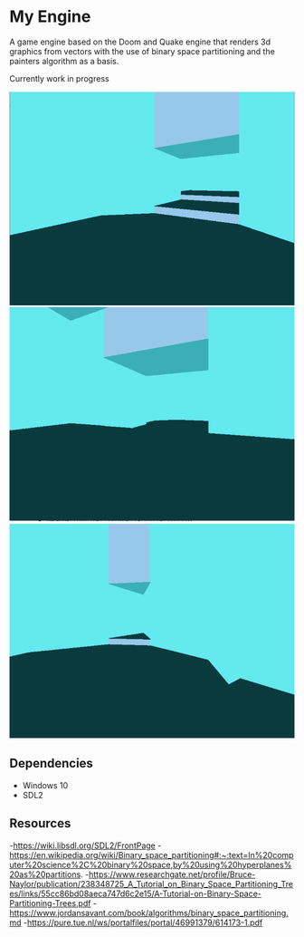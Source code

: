 # My Engine
A game engine based on the Doom and Quake engine that renders 3d graphics from vectors with the use of binary space partitioning and the painters algorithm as a basis.

Currently work in progress

![Image 1 of engine render](/Img/Img1.PNG)
![Image 2 of engine render](/Img/Img2.PNG)
![Image 3 of engine render](/Img/Img3.PNG)

## Dependencies
- Windows 10
- SDL2

## Resources
-https://wiki.libsdl.org/SDL2/FrontPage
-https://en.wikipedia.org/wiki/Binary_space_partitioning#:~:text=In%20computer%20science%2C%20binary%20space,by%20using%20hyperplanes%20as%20partitions.
-https://www.researchgate.net/profile/Bruce-Naylor/publication/238348725_A_Tutorial_on_Binary_Space_Partitioning_Trees/links/55cc86bd08aeca747d6c2e15/A-Tutorial-on-Binary-Space-Partitioning-Trees.pdf
-https://www.jordansavant.com/book/algorithms/binary_space_partitioning.md
-https://pure.tue.nl/ws/portalfiles/portal/46991379/614173-1.pdf